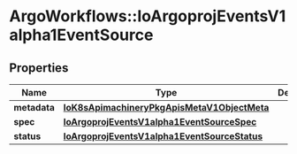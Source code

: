 # ArgoWorkflows::IoArgoprojEventsV1alpha1EventSource

## Properties
Name | Type | Description | Notes
------------ | ------------- | ------------- | -------------
**metadata** | [**IoK8sApimachineryPkgApisMetaV1ObjectMeta**](IoK8sApimachineryPkgApisMetaV1ObjectMeta.md) |  | [optional] 
**spec** | [**IoArgoprojEventsV1alpha1EventSourceSpec**](IoArgoprojEventsV1alpha1EventSourceSpec.md) |  | [optional] 
**status** | [**IoArgoprojEventsV1alpha1EventSourceStatus**](IoArgoprojEventsV1alpha1EventSourceStatus.md) |  | [optional] 



